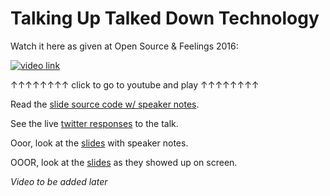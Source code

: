 # Talking Up Talked Down Technology

Watch it here as given at Open Source & Feelings 2016:

[![video link](https://img.youtube.com/vi/9fouewJnYo0/0.jpg)](https://youtu.be/9fouewJnYo0?t=20s)

↑↑↑↑↑↑↑↑ click to go to youtube and play ↑↑↑↑↑↑↑↑

Read the [slide source code w/ speaker notes](presentation.md).

See the live [twitter responses](https://storify.com/ReBeccaOrg/responses-to) to the talk.

Ooor, look at the [slides](presentation.pdf) with speaker notes.

OOOR, look at the [slides](slides.pdf) as they showed up on screen.

_Video to be added later_
